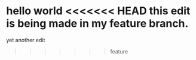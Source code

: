 hello world
<<<<<<< HEAD
this edit is being made in my feature branch.
=======
yet another edit
>>>>>>> feature
